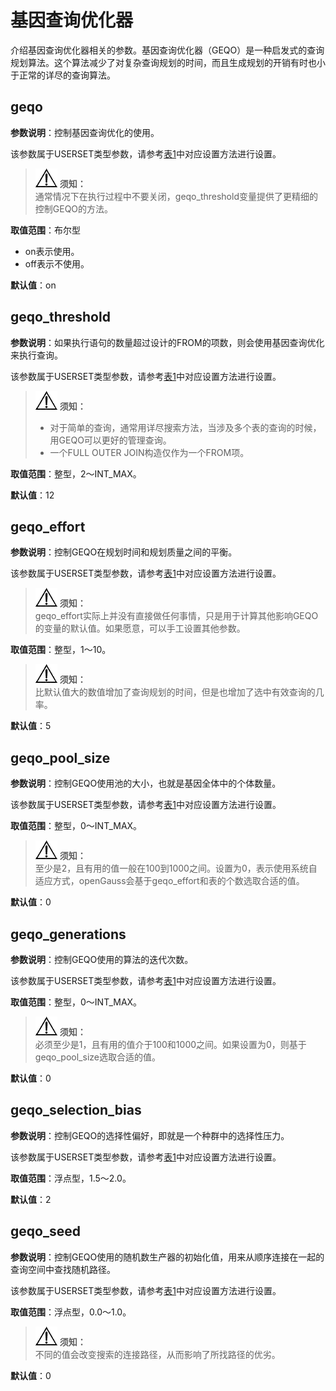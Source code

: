 # 基因查询优化器<a name="ZH-CN_TOPIC_0242371508"></a>

介绍基因查询优化器相关的参数。基因查询优化器（GEQO）是一种启发式的查询规划算法。这个算法减少了对复杂查询规划的时间，而且生成规划的开销有时也小于正常的详尽的查询算法。

## geqo<a name="zh-cn_topic_0237124718_zh-cn_topic_0059778564_sfd758218eb234917a5866f71380867df"></a>

**参数说明**：控制基因查询优化的使用。

该参数属于USERSET类型参数，请参考[表1](重设参数.md#zh-cn_topic_0237121562_zh-cn_topic_0059777490_t91a6f212010f4503b24d7943aed6d846)中对应设置方法进行设置。

>![](public_sys-resources/icon-notice.gif) **须知：**   
>通常情况下在执行过程中不要关闭，geqo\_threshold变量提供了更精细的控制GEQO的方法。  

**取值范围**：布尔型

-   on表示使用。
-   off表示不使用。

**默认值**：on

## geqo\_threshold<a name="zh-cn_topic_0237124718_zh-cn_topic_0059778564_s2495994413224c7a9ee50efb3a1feb4b"></a>

**参数说明**：如果执行语句的数量超过设计的FROM的项数，则会使用基因查询优化来执行查询。

该参数属于USERSET类型参数，请参考[表1](重设参数.md#zh-cn_topic_0237121562_zh-cn_topic_0059777490_t91a6f212010f4503b24d7943aed6d846)中对应设置方法进行设置。

>![](public_sys-resources/icon-notice.gif) **须知：**   
>-   对于简单的查询，通常用详尽搜索方法，当涉及多个表的查询的时候，用GEQO可以更好的管理查询。  
>-   一个FULL OUTER JOIN构造仅作为一个FROM项。  

**取值范围**：整型，2～INT\_MAX。

**默认值**：12

## geqo\_effort<a name="zh-cn_topic_0237124718_zh-cn_topic_0059778564_s0bcefbae9b0e4c4b9d211896ddecfa7a"></a>

**参数说明**：控制GEQO在规划时间和规划质量之间的平衡。

该参数属于USERSET类型参数，请参考[表1](重设参数.md#zh-cn_topic_0237121562_zh-cn_topic_0059777490_t91a6f212010f4503b24d7943aed6d846)中对应设置方法进行设置。

>![](public_sys-resources/icon-notice.gif) **须知：**   
>geqo\_effort实际上并没有直接做任何事情，只是用于计算其他影响GEQO的变量的默认值。如果愿意，可以手工设置其他参数。  

**取值范围**：整型，1～10。

>![](public_sys-resources/icon-notice.gif) **须知：**   
>比默认值大的数值增加了查询规划的时间，但是也增加了选中有效查询的几率。  

**默认值**：5

## geqo\_pool\_size<a name="zh-cn_topic_0237124718_zh-cn_topic_0059778564_s7fc575de4c0343f9bf2ba43415121d3b"></a>

**参数说明**：控制GEQO使用池的大小，也就是基因全体中的个体数量。

该参数属于USERSET类型参数，请参考[表1](重设参数.md#zh-cn_topic_0237121562_zh-cn_topic_0059777490_t91a6f212010f4503b24d7943aed6d846)中对应设置方法进行设置。

**取值范围**：整型，0～INT\_MAX。

>![](public_sys-resources/icon-notice.gif) **须知：**   
>至少是2，且有用的值一般在100到1000之间。设置为0，表示使用系统自适应方式，openGauss会基于geqo\_effort和表的个数选取合适的值。  

**默认值**：0

## geqo\_generations<a name="zh-cn_topic_0237124718_zh-cn_topic_0059778564_s3d543a71cf644525a62d831a869f0d2a"></a>

**参数说明**：控制GEQO使用的算法的迭代次数。

该参数属于USERSET类型参数，请参考[表1](重设参数.md#zh-cn_topic_0237121562_zh-cn_topic_0059777490_t91a6f212010f4503b24d7943aed6d846)中对应设置方法进行设置。

**取值范围**：整型，0～INT\_MAX。

>![](public_sys-resources/icon-notice.gif) **须知：**   
>必须至少是1，且有用的值介于100和1000之间。如果设置为0，则基于geqo\_pool\_size选取合适的值。  

**默认值**：0

## geqo\_selection\_bias<a name="zh-cn_topic_0237124718_zh-cn_topic_0059778564_s9259ac551c7b48e2ba1b12bc7f705483"></a>

**参数说明**：控制GEQO的选择性偏好，即就是一个种群中的选择性压力。

该参数属于USERSET类型参数，请参考[表1](重设参数.md#zh-cn_topic_0237121562_zh-cn_topic_0059777490_t91a6f212010f4503b24d7943aed6d846)中对应设置方法进行设置。

**取值范围**：浮点型，1.5～2.0。

**默认值**：2

## geqo\_seed<a name="zh-cn_topic_0237124718_zh-cn_topic_0059778564_s1fdf0c143ff8493c932fae38aa1e74a0"></a>

**参数说明**：控制GEQO使用的随机数生产器的初始化值，用来从顺序连接在一起的查询空间中查找随机路径。

该参数属于USERSET类型参数，请参考[表1](重设参数.md#zh-cn_topic_0237121562_zh-cn_topic_0059777490_t91a6f212010f4503b24d7943aed6d846)中对应设置方法进行设置。

**取值范围**：浮点型，0.0～1.0。

>![](public_sys-resources/icon-notice.gif) **须知：**   
>不同的值会改变搜索的连接路径，从而影响了所找路径的优劣。  

**默认值**：0

